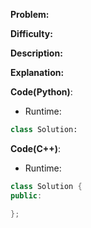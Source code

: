 **Problem:** 

**Difficulty:** 

**Description:** 

**Explanation:**



**Code(Python)**:

* Runtime: 
```Python
class Solution:

```

**Code(C++)**:
* Runtime: 
```C++
class Solution {
public:

};
```
